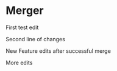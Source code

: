 # Merger

First test edit

Second line of changes

New Feature edits after successful merge

More edits
